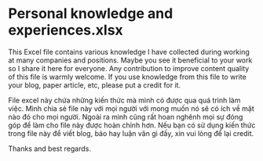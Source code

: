 # Personal knowledge and experiences.xlsx

This Excel file contains various knowledge I have collected during working at many companies and positions. Maybe you see it beneficial to your work so I share it here for everyone. Any contribution to improve content quality of this file is warmly welcome. If you use knowledge from this file to write your blog, paper article, etc, please put a credit for it. 

File excel này chứa những kiến thức mà mình có được qua quá trình làm việc. Mình chia sẻ file này với mọi người với mong muốn nó sẽ có ích về mặt nào đó cho mọi người. Ngoài ra mình cũng rất hoan nghênh mọi sự đóng góp để làm cho file này được hoàn chỉnh hơn. Nếu bạn có sử dụng kiến thức trong file này để viết blog, báo hay luận văn gì đấy, xin vui lòng để lại credit. 

Thanks and best regards.
